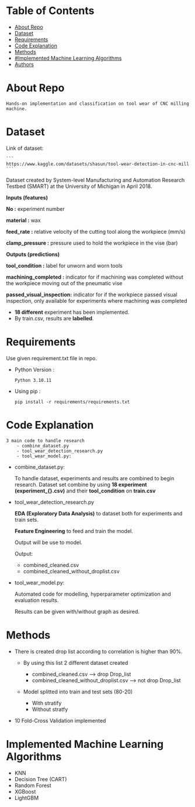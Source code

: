 # Table of Contents

   * [About Repo](#about-repo)
   * [Dataset](#dataset)
   * [Requirements](#requirements)
   * [Code Explanation](#code-explanation)
   * [Methods](#methods)
   * [#Implemented Machine Learning Algorithms](#implementedmachine-learning-algorithms)
   * [Authors](#authors)

# About Repo

    Hands-on implementation and classification on tool wear of CNC milling machine. 

# Dataset

Link of dataset:

    ```
    https://www.kaggle.com/datasets/shasun/tool-wear-detection-in-cnc-mill
    ```

Dataset created by System-level Manufacturing and Automation Research Testbed (SMART) at the University of Michigan in April 2018.

**Inputs (features)**

**No :** experiment number

**material :** wax

**feed_rate :** relative velocity of the cutting tool along the workpiece (mm/s)

**clamp_pressure :** pressure used to hold the workpiece in the vise (bar)

**Outputs (predictions)**

**tool_condition :** label for unworn and worn tools

**machining_completed :** indicator for if machining was completed without the workpiece moving out of the pneumatic vise

**passed_visual_inspection:** indicator for if the workpiece passed visual inspection, only available for experiments where machining was completed

- **18 different** experiment has been implemented.
- By train.csv, results are **labelled**.

# Requirements

Use given requirement.txt file in repo.

- Python Version :

  ```
  Python 3.10.11
  ```

- Using pip :

  ```terminal
  pip install -r requirements/requirements.txt
  ```

# Code Explanation
    3 main code to handle research
        - combine_dataset.py
        - tool_wear_detection_research.py
        - tool_wear_model.py:
- combine_dataset.py:
    
    To handle dataset, experiments and results are combined to begin research. 
    Dataset set combine by using **18 experiment (experiment_{}.csv)** and their **tool_condition** on **train.csv**

- tool_wear_detection_research.py

    **EDA (Exploratory Data Analysis)** to dataset both for experiments and train sets.
    
    **Feature Engineering** to feed and train the model. 

    Output will be use to model.

    Output: 
    - combined_cleaned.csv
    - combined_cleaned_without_droplist.csv

- tool_wear_model.py: 

    Automated code for modelling, hyperparameter optimization and evaluation results.
    
    Results can be given with/without graph as desired.

# Methods
- There is created drop list according to correlation is higher than 90%. 
    
    - By using this list 2 different dataset created
        - combined_cleaned.csv --> drop Drop_list 
        - combined_cleaned_without_droplist.csv --> not drop Drop_list

    - Model splitted into train and test sets (80-20)
        - With stratify
        - Without stratfy

- 10 Fold-Cross Validation implemented

# Implemented Machine Learning Algorithms

- KNN
- Decision Tree (CART)
- Random Forest
- XGBoost
- LightGBM

